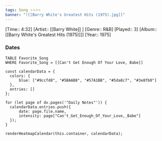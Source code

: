```yaml
---
tags: Song ⭐⭐⭐⭐ 
banner: "![[Barry White's Greatest Hits (1975).jpg]]"
---
```

[Time:: 4:32]
[Artist:: [[Barry White]] ]
[Genre:: R&B]
[Played:: 3]
[Album:: [[Barry White's Greatest Hits (1975)]]]
[Year:: 1975]
### Dates
````dataview
TABLE Favorite_Song
WHERE Favorite_Song = [[Can't Get Enough Of Your Love, Babe]]
````
  ```dataviewjs
const calendarData = { 
	colors: { 
		blue: ["#9ccfd8", "#5BAAB8", "#57A1BB", "#5da8c7", "#3e8fb0"] 
	}, 
	entries: [] 
}; 

for (let page of dv.pages('"Daily Notes"')) { 
	calendarData.entries.push({ 
		date: page.file.name, 
		intensity: page["Can't_Get_Enough_Of_Your_Love,_Babe"]
	}); 
} 

renderHeatmapCalendar(this.container, calendarData);
```
